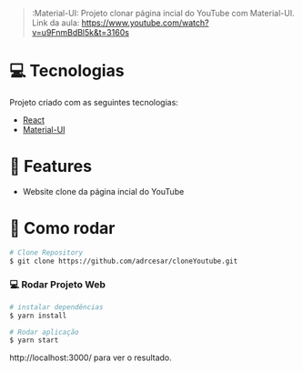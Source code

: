 > :Material-UI: Projeto clonar página incial do YouTube com Material-UI. Link da aula: https://www.youtube.com/watch?v=u9FnmBdBl5k&t=3160s

# :computer: Tecnologias
Projeto criado com as seguintes tecnologias:

* [React](https://reactjs.org/)      
* [Material-UI](https://material-ui.com/)

# :rocket: Features

* Website clone da página incial do YouTube

# :construction_worker: Como rodar
```bash
# Clone Repository
$ git clone https://github.com/adrcesar/cloneYoutube.git
```
### 💻 Rodar Projeto Web
```bash
# instalar dependências
$ yarn install

# Rodar aplicação
$ yarn start
```
http://localhost:3000/ para ver o resultado.
